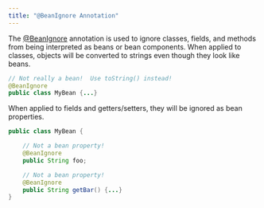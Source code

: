 ```yaml
---
title: "@BeanIgnore Annotation"
---
```


The [@BeanIgnore](../apidocs/org/apache/juneau/annotation/BeanIgnore.html) annotation is used to
ignore classes, fields, and methods from being interpreted as beans or bean components.
When applied to classes, objects will be converted to strings even though they look like beans.

```java
// Not really a bean!  Use toString() instead!
@BeanIgnore
public class MyBean {...}
```


When applied to fields and getters/setters, they will be ignored as bean properties.

```java
public class MyBean {

    // Not a bean property!
    @BeanIgnore
    public String foo;

    // Not a bean property!
    @BeanIgnore
    public String getBar() {...}
}

```
